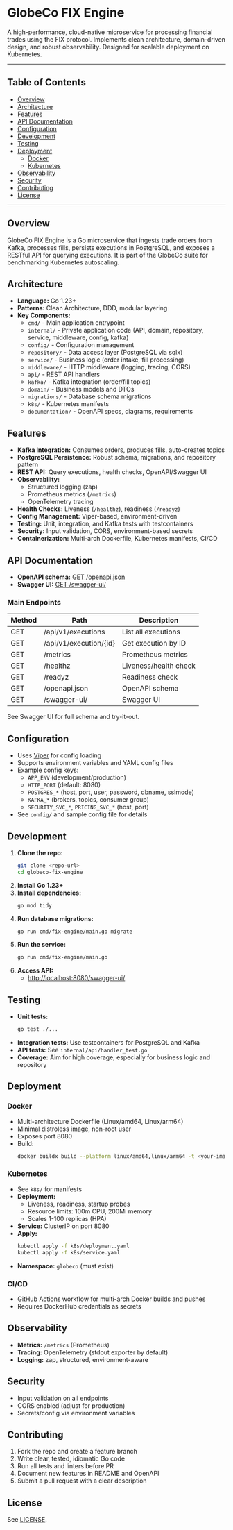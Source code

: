# GlobeCo FIX Engine

A high-performance, cloud-native microservice for processing financial trades using the FIX protocol. Implements clean architecture, domain-driven design, and robust observability. Designed for scalable deployment on Kubernetes.

---

## Table of Contents
- [Overview](#overview)
- [Architecture](#architecture)
- [Features](#features)
- [API Documentation](#api-documentation)
- [Configuration](#configuration)
- [Development](#development)
- [Testing](#testing)
- [Deployment](#deployment)
  - [Docker](#docker)
  - [Kubernetes](#kubernetes)
- [Observability](#observability)
- [Security](#security)
- [Contributing](#contributing)
- [License](#license)

---

## Overview
GlobeCo FIX Engine is a Go microservice that ingests trade orders from Kafka, processes fills, persists executions in PostgreSQL, and exposes a RESTful API for querying executions. It is part of the GlobeCo suite for benchmarking Kubernetes autoscaling.

## Architecture
- **Language:** Go 1.23+
- **Patterns:** Clean Architecture, DDD, modular layering
- **Key Components:**
  - `cmd/` - Main application entrypoint
  - `internal/` - Private application code (API, domain, repository, service, middleware, config, kafka)
  - `config/` - Configuration management
  - `repository/` - Data access layer (PostgreSQL via sqlx)
  - `service/` - Business logic (order intake, fill processing)
  - `middleware/` - HTTP middleware (logging, tracing, CORS)
  - `api/` - REST API handlers
  - `kafka/` - Kafka integration (order/fill topics)
  - `domain/` - Business models and DTOs
  - `migrations/` - Database schema migrations
  - `k8s/` - Kubernetes manifests
  - `documentation/` - OpenAPI specs, diagrams, requirements

## Features
- **Kafka Integration:** Consumes orders, produces fills, auto-creates topics
- **PostgreSQL Persistence:** Robust schema, migrations, and repository pattern
- **REST API:** Query executions, health checks, OpenAPI/Swagger UI
- **Observability:**
  - Structured logging (zap)
  - Prometheus metrics (`/metrics`)
  - OpenTelemetry tracing
- **Health Checks:** Liveness (`/healthz`), readiness (`/readyz`)
- **Config Management:** Viper-based, environment-driven
- **Testing:** Unit, integration, and Kafka tests with testcontainers
- **Security:** Input validation, CORS, environment-based secrets
- **Containerization:** Multi-arch Dockerfile, Kubernetes manifests, CI/CD

## API Documentation
- **OpenAPI schema:** [GET /openapi.json](http://localhost:8080/openapi.json)
- **Swagger UI:** [GET /swagger-ui/](http://localhost:8080/swagger-ui/)

### Main Endpoints
| Method | Path                      | Description                |
|--------|---------------------------|----------------------------|
| GET    | /api/v1/executions        | List all executions        |
| GET    | /api/v1/execution/{id}    | Get execution by ID        |
| GET    | /metrics                  | Prometheus metrics         |
| GET    | /healthz                  | Liveness/health check      |
| GET    | /readyz                   | Readiness check            |
| GET    | /openapi.json             | OpenAPI schema             |
| GET    | /swagger-ui/              | Swagger UI                 |

See Swagger UI for full schema and try-it-out.

## Configuration
- Uses [Viper](https://github.com/spf13/viper) for config loading
- Supports environment variables and YAML config files
- Example config keys:
  - `APP_ENV` (development/production)
  - `HTTP_PORT` (default: 8080)
  - `POSTGRES_*` (host, port, user, password, dbname, sslmode)
  - `KAFKA_*` (brokers, topics, consumer group)
  - `SECURITY_SVC_*`, `PRICING_SVC_*` (host, port)
- See `config/` and sample config file for details

## Development
1. **Clone the repo:**
   ```sh
   git clone <repo-url>
   cd globeco-fix-engine
   ```
2. **Install Go 1.23+**
3. **Install dependencies:**
   ```sh
   go mod tidy
   ```
4. **Run database migrations:**
   ```sh
   go run cmd/fix-engine/main.go migrate
   ```
5. **Run the service:**
   ```sh
   go run cmd/fix-engine/main.go
   ```
6. **Access API:**
   - [http://localhost:8080/swagger-ui/](http://localhost:8080/swagger-ui/)

## Testing
- **Unit tests:**
  ```sh
  go test ./...
  ```
- **Integration tests:** Use testcontainers for PostgreSQL and Kafka
- **API tests:** See `internal/api/handler_test.go`
- **Coverage:** Aim for high coverage, especially for business logic and repository

## Deployment
### Docker
- Multi-architecture Dockerfile (Linux/amd64, Linux/arm64)
- Minimal distroless image, non-root user
- Exposes port 8080
- Build:
  ```sh
  docker buildx build --platform linux/amd64,linux/arm64 -t <your-image> .
  ```

### Kubernetes
- See `k8s/` for manifests
- **Deployment:**
  - Liveness, readiness, startup probes
  - Resource limits: 100m CPU, 200Mi memory
  - Scales 1-100 replicas (HPA)
- **Service:** ClusterIP on port 8080
- **Apply:**
  ```sh
  kubectl apply -f k8s/deployment.yaml
  kubectl apply -f k8s/service.yaml
  ```
- **Namespace:** `globeco` (must exist)

### CI/CD
- GitHub Actions workflow for multi-arch Docker builds and pushes
- Requires DockerHub credentials as secrets

## Observability
- **Metrics:** `/metrics` (Prometheus)
- **Tracing:** OpenTelemetry (stdout exporter by default)
- **Logging:** zap, structured, environment-aware

## Security
- Input validation on all endpoints
- CORS enabled (adjust for production)
- Secrets/config via environment variables

## Contributing
1. Fork the repo and create a feature branch
2. Write clear, tested, idiomatic Go code
3. Run all tests and linters before PR
4. Document new features in README and OpenAPI
5. Submit a pull request with a clear description

## License
See [LICENSE](LICENSE).
